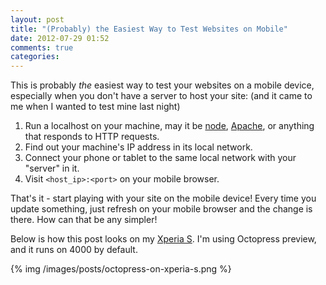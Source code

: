 ```yaml
---
layout: post
title: "(Probably) the Easiest Way to Test Websites on Mobile"
date: 2012-07-29 01:52
comments: true
categories: 
---
```


This is probably _the_ easiest way to test your websites on a mobile device, especially when you don't have a server to host your site: (and it came to me when I wanted to test mine last night)

1. Run a localhost on your machine, may it be [node](http://nodejs.org/), [Apache](http://httpd.apache.org/), or anything that responds to HTTP requests.
2. Find out your machine's IP address in its local network.
3. Connect your phone or tablet to the same local network with your "server" in it.
4. Visit `<host_ip>:<port>` on your mobile browser.

That's it - start playing with your site on the mobile device! Every time you update something, just refresh on your mobile browser and the change is there. How can that be any simpler!

Below is how this post looks on my [Xperia S](http://www.sonymobile.com/global-en/products/phones/xperia-s/). I'm using Octopress preview, and it runs on 4000 by default.

{% img /images/posts/octopress-on-xperia-s.png %}